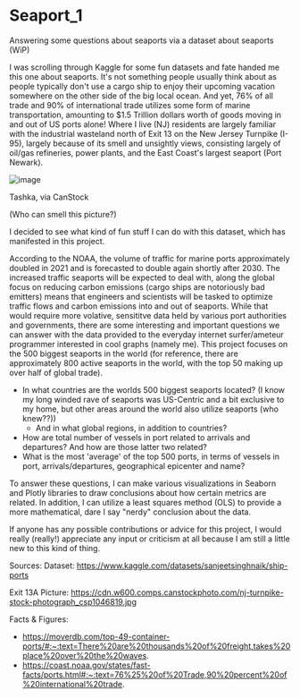 # Seaport_1
Answering some questions about seaports via a dataset about seaports (WiP)

I was scrolling through Kaggle for some fun datasets and fate handed me this one about seaports. It's not something people usually think about as people typically don't use a cargo ship
to enjoy their upcoming vacation somewhere on the other side of the big local ocean. And yet, 76% of all trade and 90% of international trade utilizes
some form of marine transportation, amounting to $1.5 Trillion dollars worth of goods moving in and out of US ports alone! Where I live (NJ) residents are
largely familiar with the industrial wasteland north of Exit 13 on the New Jersey Turnpike (I-95), largely because of its smell and unsightly views, consisting largely 
of oil/gas refineries, power plants, and the East Coast's largest seaport (Port Newark). 

![image](https://github.com/PratyushJha2/Seaport_1/assets/141875955/2121984f-0c82-49a2-a07d-f9854c6094cb)

Tashka, via CanStock

(Who can smell this picture?)

I decided to see what kind of fun stuff I can do with this dataset, which has manifested in this project.

According to the NOAA, the volume of traffic for marine ports approximately doubled in 2021 and is forecasted to double again shortly after 2030. The increased
traffic seaports will be expected to deal with, along the global focus on reducing carbon emissions (cargo ships are notoriously bad emitters) means that engineers
and scientists will be tasked to optimize traffic flows and carbon emissions into and out of seaports. While that would require more volative, sensititve data 
held by various port authorities and governments, there are some interesting and important questions we can answer with the data provided to the everyday internet 
surfer/ameteur programmer interested in cool graphs (namely me). This project focuses on the 500 biggest seaports in the world (for reference, there are approximately 800 active seaports in the world, with the
top 50 making up over half of global trade). 

  - In what countries are the worlds 500 biggest seaports located? (I know my long winded rave of seaports was US-Centric and a bit exclusive to my home, but other areas around the world
    also utilize seaports (who knew??))
    - And in what global regions, in addition to countries?
  - How are total number of vessels in port related to arrivals and departures? And how are those latter two related?
  - What is the most 'average' of the top 500 ports, in terms of vessels in port, arrivals/departures, geographical epicenter and name?

To answer these questions, I can make various visualizations in Seaborn and Plotly libraries to draw conclusions about how certain
metrics are related. In addition, I can utilize a least squares method (OLS) to provide a more mathematical, dare I say "nerdy" conclusion about the data. 

If anyone has any possible contributions or advice for this project, I would really (really!) appreciate any input or criticism at all because I am still a 
little new to this kind of thing. 


Sources:
Dataset: https://www.kaggle.com/datasets/sanjeetsinghnaik/ship-ports

Exit 13A Picture: https://cdn.w600.comps.canstockphoto.com/nj-turnpike-stock-photograph_csp1046819.jpg

Facts & Figures:
- https://moverdb.com/top-49-container-ports/#:~:text=There%20are%20thousands%20of%20freight,takes%20place%20over%20the%20waves.
- https://coast.noaa.gov/states/fast-facts/ports.html#:~:text=76%25%20of%20Trade,90%20percent%20of%20international%20trade.
